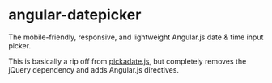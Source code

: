 # angular-datepicker

The mobile-friendly, responsive, and lightweight Angular.js date &amp; time input picker.

This is basically a rip off from [pickadate.js](https://github.com/amsul/pickadate.js), but completely removes the jQuery dependency and adds Angular.js directives.

